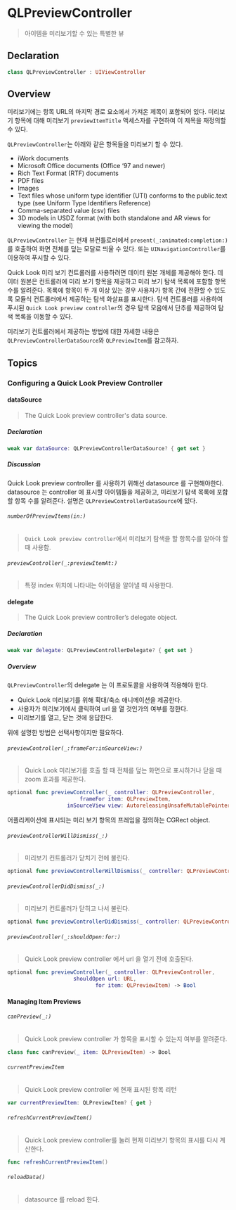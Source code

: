# QLPreviewController

> 아이템을 미리보기할 수 있는 특별한 뷰 

## Declaration

```swift
class QLPreviewController : UIViewController
```
## Overview

미리보기에는 항목 URL의 마지막 경로 요소에서 가져온 제목이 포함되어 있다. 미리보기 항목에 대해 미리보기 `previewItemTitle` 액세스자를 구현하여 이 제목을 재정의할 수 있다.

`QLPreviewController`는 아래와 같은 항목들을 미리보기 할 수 있다. 

- iWork documents
- Microsoft Office documents (Office ‘97 and newer)
- Rich Text Format (RTF) documents
- PDF files
- Images
- Text files whose uniform type identifier (UTI) conforms to the public.text type (see Uniform Type Identifiers Reference)
- Comma-separated value (csv) files
- 3D models in USDZ format (with both standalone and AR views for viewing the model)

`QLPreviewController` 는 현재 뷰컨틀로러에서 `present(_:animated:completion:)` 를 호출하여 화면 전체를 덮는 모달로 띄울 수 있다. 또는 `UINavigationController`를 이용하여 푸시할 수 있다. 

Quick Look 미리 보기 컨트롤러를 사용하려면 데이터 원본 개체를 제공해야 한다. 데이터 원본은 컨트롤러에 미리 보기 항목을 제공하고 미리 보기 탐색 목록에 포함할 항목 수를 알려준다. 목록에 항목이 두 개 이상 있는 경우 사용자가 항목 간에 전환할 수 있도록 모듈식 컨트롤러에서 제공하는 탐색 화살표를 표시한다. 탐색 컨트롤러를 사용하여 푸시된 `Quick Look preview controller`의 경우 탐색 모음에서 단추를 제공하여 탐색 목록을 이동할 수 있다. 

미리보기 컨트롤러에서 제공하는 방법에 대한 자세한 내용은 `QLPreviewControllerDataSource`와 `QLPreviewItem`를 참고하자. 



## Topics 

### Configuring a Quick Look Preview Controller

#### dataSource

> The Quick Look preview controller's data source.

##### Declaration 

````swift
weak var dataSource: QLPreviewControllerDataSource? { get set }
````

##### Discussion

Quick Look preview controller 를 사용하기 위해선 datasource 를 구현해야한다. datasource 는 controller 에 표시할 아이템들을 제공하고, 미리보기 탐색 목록에 포함할 항목 수를 알려준다. 설명은 `QLPreviewControllerDataSource`에 있다. 
 
###### `numberOfPreviewItems(in:)`
> `Quick Look preview controller`에서 미리보기 탐색을 할 항목수를 알아야 할 때 사용함.  

###### `previewController(_:previewItemAt:)`
> 특정 index 위치에 나타내는 아이템을 알아낼 때 사용한다. 

#### delegate

> The Quick Look preview controller’s delegate object.

##### Declaration

```swift
weak var delegate: QLPreviewControllerDelegate? { get set }
```

##### Overview
`QLPreviewController`의 delegate 는 이 프로토콜을 사용하여 적용해야 한다. 

- Quick Look 미리보기를 위해 확대/축소 애니메이션을 제공한다. 
- 사용자가 미리보기에서 클릭하여 url 을 열 것인가의 여부를 정한다. 
- 미리보기를 열고, 닫는 것에 응답한다. 

위에 설명한 방법은 선택사항이지만 필요하다. 

###### `previewController(_:frameFor:inSourceView:)`
> Quick Look 미리보기를 호출 할 때 전체를 덮는 화면으로 표시하거나 닫을 때 zoom 효과를 제공한다. 

```swift
optional func previewController(_ controller: QLPreviewController, 
                       frameFor item: QLPreviewItem, 
                   inSourceView view: AutoreleasingUnsafeMutablePointer<UIView?>) -> CGRect
```

어플리케이션에 표시되는 미리 보기 항목의 프레임을 정의하는 CGRect object. 

###### `previewControllerWillDismiss(_:)`
> 미리보기 컨트롤러가 닫치기 전에 불린다.

```swift
optional func previewControllerWillDismiss(_ controller: QLPreviewController)
```

###### `previewControllerDidDismiss(_:)`
> 미리보기 컨트롤러가 닫히고 나서 불린다.

```swift
optional func previewControllerDidDismiss(_ controller: QLPreviewController)
```

###### `previewController(_:shouldOpen:for:)`

> Quick Look preview controller 에서 url 을 열기 전에 호출된다. 


```swift
optional func previewController(_ controller: QLPreviewController, 
                     shouldOpen url: URL, 
                            for item: QLPreviewItem) -> Bool
```

#### Managing Item Previews

###### `canPreview(_:)`
> Quick Look preview controller 가 항목을 표시할 수 있는지 여부를 알려준다.

```swift
class func canPreview(_ item: QLPreviewItem) -> Bool
```

###### `currentPreviewItem`

> Quick Look preview controller 에 현재 표시된 항목 리턴

```swift
var currentPreviewItem: QLPreviewItem? { get }
```

###### `refreshCurrentPreviewItem()`

> Quick Look preview controller를 눌러 현재 미리보기 항목의 표시를 다시 계산한다. 

```swift
func refreshCurrentPreviewItem()
```

###### `reloadData()`

> datasource 를 reload 한다. 


